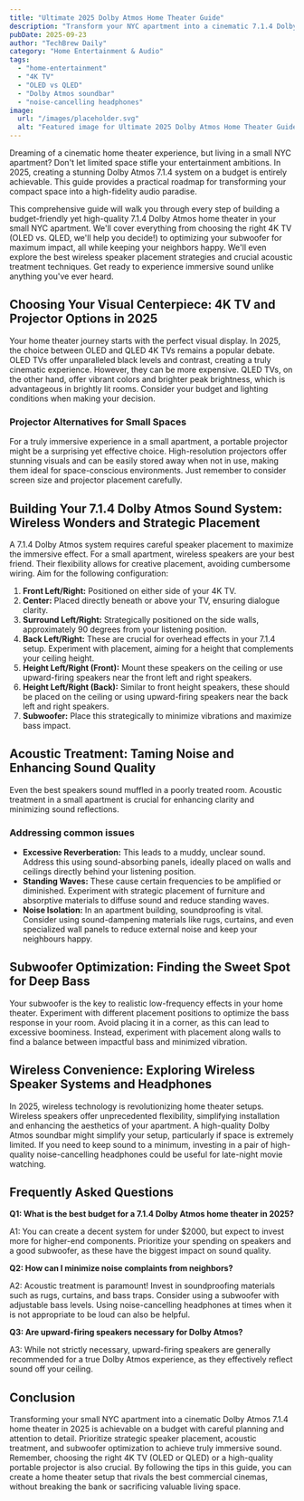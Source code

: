 ```yaml
---
title: "Ultimate 2025 Dolby Atmos Home Theater Guide"
description: "Transform your NYC apartment into a cinematic 7.1.4 Dolby Atmos home theater! This budget-friendly guide covers 4K TV, OLED vs QLED, wireless speaker placement, acoustic treatment, and subwoofer optimization for enhanced clarity and dialogue.  Read now!"
pubDate: 2025-09-23
author: "TechBrew Daily"
category: "Home Entertainment & Audio"
tags:
  - "home-entertainment"
  - "4K TV"
  - "OLED vs QLED"
  - "Dolby Atmos soundbar"
  - "noise-cancelling headphones"
image:
  url: "/images/placeholder.svg"
  alt: "Featured image for Ultimate 2025 Dolby Atmos Home Theater Guide"
---
```


Dreaming of a cinematic home theater experience, but living in a small NYC apartment?  Don't let limited space stifle your entertainment ambitions. In 2025, creating a stunning Dolby Atmos 7.1.4 system on a budget is entirely achievable. This guide provides a practical roadmap for transforming your compact space into a high-fidelity audio paradise.


This comprehensive guide will walk you through every step of building a budget-friendly yet high-quality 7.1.4 Dolby Atmos home theater in your small NYC apartment. We'll cover everything from choosing the right 4K TV (OLED vs. QLED, we'll help you decide!) to optimizing your subwoofer for maximum impact, all while keeping your neighbors happy. We'll even explore the best wireless speaker placement strategies and crucial acoustic treatment techniques.  Get ready to experience immersive sound unlike anything you've ever heard.


## Choosing Your Visual Centerpiece: 4K TV and Projector Options in 2025

Your home theater journey starts with the perfect visual display.  In 2025, the choice between OLED and QLED 4K TVs remains a popular debate. OLED TVs offer unparalleled black levels and contrast, creating a truly cinematic experience. However, they can be more expensive. QLED TVs, on the other hand, offer vibrant colors and brighter peak brightness, which is advantageous in brightly lit rooms.  Consider your budget and lighting conditions when making your decision.

###  Projector Alternatives for Small Spaces

For a truly immersive experience in a small apartment, a portable projector might be a surprising yet effective choice.  High-resolution projectors offer stunning visuals and can be easily stored away when not in use, making them ideal for space-conscious environments.  Just remember to consider screen size and projector placement carefully.


## Building Your 7.1.4 Dolby Atmos Sound System: Wireless Wonders and Strategic Placement

A 7.1.4 Dolby Atmos system requires careful speaker placement to maximize the immersive effect. For a small apartment, wireless speakers are your best friend. Their flexibility allows for creative placement, avoiding cumbersome wiring. Aim for the following configuration:


1. **Front Left/Right:** Positioned on either side of your 4K TV.
2. **Center:** Placed directly beneath or above your TV, ensuring dialogue clarity.
3. **Surround Left/Right:** Strategically positioned on the side walls, approximately 90 degrees from your listening position.
4. **Back Left/Right:** These are crucial for overhead effects in your 7.1.4 setup.  Experiment with placement, aiming for a height that complements your ceiling height.
5. **Height Left/Right (Front):** Mount these speakers on the ceiling or use upward-firing speakers near the front left and right speakers.
6. **Height Left/Right (Back):** Similar to front height speakers, these should be placed on the ceiling or using upward-firing speakers near the back left and right speakers.
7. **Subwoofer:**  Place this strategically to minimize vibrations and maximize bass impact.


## Acoustic Treatment: Taming Noise and Enhancing Sound Quality

Even the best speakers sound muffled in a poorly treated room.  Acoustic treatment in a small apartment is crucial for enhancing clarity and minimizing sound reflections.

### Addressing common issues

* **Excessive Reverberation:** This leads to a muddy, unclear sound. Address this using sound-absorbing panels, ideally placed on walls and ceilings directly behind your listening position.
* **Standing Waves:** These cause certain frequencies to be amplified or diminished. Experiment with strategic placement of furniture and absorptive materials to diffuse sound and reduce standing waves.
* **Noise Isolation:** In an apartment building, soundproofing is vital. Consider using sound-dampening materials like rugs, curtains, and even specialized wall panels to reduce external noise and keep your neighbours happy.


## Subwoofer Optimization: Finding the Sweet Spot for Deep Bass

Your subwoofer is the key to realistic low-frequency effects in your home theater. Experiment with different placement positions to optimize the bass response in your room.  Avoid placing it in a corner, as this can lead to excessive boominess. Instead, experiment with placement along walls to find a balance between impactful bass and minimized vibration.


##  Wireless Convenience:  Exploring Wireless Speaker Systems and Headphones

In 2025, wireless technology is revolutionizing home theater setups. Wireless speakers offer unprecedented flexibility, simplifying installation and enhancing the aesthetics of your apartment.  A high-quality Dolby Atmos soundbar might simplify your setup, particularly if space is extremely limited. If you need to keep sound to a minimum, investing in a pair of high-quality noise-cancelling headphones could be useful for late-night movie watching.


## Frequently Asked Questions

**Q1:  What is the best budget for a 7.1.4 Dolby Atmos home theater in 2025?**

A1: You can create a decent system for under $2000, but expect to invest more for higher-end components. Prioritize your spending on speakers and a good subwoofer, as these have the biggest impact on sound quality.

**Q2: How can I minimize noise complaints from neighbors?**

A2: Acoustic treatment is paramount! Invest in soundproofing materials such as rugs, curtains, and bass traps. Consider using a subwoofer with adjustable bass levels. Using noise-cancelling headphones at times when it is not appropriate to be loud can also be helpful.

**Q3: Are upward-firing speakers necessary for Dolby Atmos?**

A3: While not strictly necessary, upward-firing speakers are generally recommended for a true Dolby Atmos experience, as they effectively reflect sound off your ceiling.


## Conclusion

Transforming your small NYC apartment into a cinematic Dolby Atmos 7.1.4 home theater in 2025 is achievable on a budget with careful planning and attention to detail. Prioritize strategic speaker placement, acoustic treatment, and subwoofer optimization to achieve truly immersive sound.  Remember, choosing the right 4K TV (OLED or QLED) or a high-quality portable projector is also crucial.  By following the tips in this guide, you can create a home theater setup that rivals the best commercial cinemas, without breaking the bank or sacrificing valuable living space.